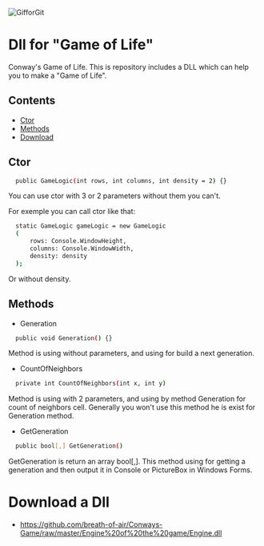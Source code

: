 ![GifforGit](https://user-images.githubusercontent.com/68646886/89990773-dab2f880-dca8-11ea-8b20-0ceb41510729.gif)

# Dll for "Game of Life"

Conway's Game of Life. This is repository includes a DLL which can help you to make a "Game of Life". 

## Contents
- [Ctor](#Ctor)
- [Methods](#Methods)
- [Download](#download-a-dll)

## Ctor

```sh
  public GameLogic(int rows, int columns, int density = 2) {}
```
You can use ctor with 3 or 2 parameters without them you can't.

For exemple you can call ctor like that:
```sh
  static GameLogic gameLogic = new GameLogic
  (
      rows: Console.WindowHeight,
      columns: Console.WindowWidth,
      density: density
  );
```
Or without density.

## Methods

- Generation
```sh
  public void Generation() {}
```
Method is using without parameters, and using for build a next generation.

- CountOfNeighbors

```sh
  private int CountOfNeighbors(int x, int y)
```
Method is using with 2 parameters, and using by method Generation for count of neighbors cell.
Generally you won't use this method he is exist for Generation method.

- GetGeneration

```sh
  public bool[,] GetGeneration()
```
GetGeneration is return an array bool[,]. This method using for getting a generation and then output it in Console or PictureBox in Windows Forms.

# Download a Dll
- https://github.com/breath-of-air/Conways-Game/raw/master/Engine%20of%20the%20game/Engine.dll


